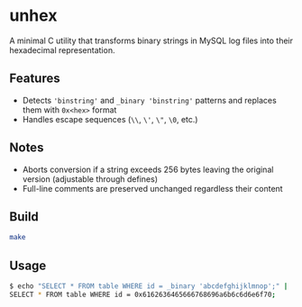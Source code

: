 # unhex

A minimal C utility that transforms binary strings in MySQL log files
into their hexadecimal representation.

## Features

- Detects `'binstring'` and `_binary 'binstring'` patterns and replaces them with `0x<hex>` format
- Handles escape sequences (`\\`, `\'`, `\"`, `\0`, etc.)

## Notes

- Aborts conversion if a string exceeds 256 bytes leaving the original version (adjustable through defines)
- Full-line comments are preserved unchanged regardless their content

## Build

```bash
make
```

## Usage

```bash
$ echo "SELECT * FROM table WHERE id = _binary 'abcdefghijklmnop';" | ./unhex
SELECT * FROM table WHERE id = 0x6162636465666768696a6b6c6d6e6f70;
```
